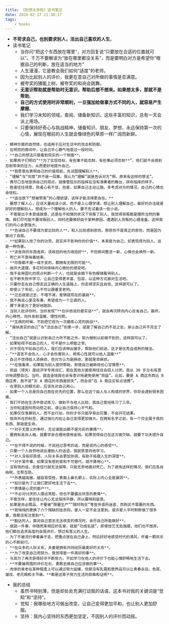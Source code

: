 ```yaml
---
title: 《别想太多啦》读书笔记
date: 2024-02-17 21:38:17
tags:
    - books
---
```

- **不苛求自己，也别要求别人，活出自己喜欢的人生**。
- 读书笔记
	- 当你问“把这个东西放在哪里”，对方回复说“只要放在合适的位置就可以”。千万不要解读为“放在哪里都没关系”，而是要明白对方是希望你“根据自己的判断，放在适当的地方”
	- 人生漫漫，它是教会我们如何“适度”的老师。
	- 因为比起别人的评价，我更在意自己对所做的事情是否满意。
	- 被夸奖的猪能上树，被夸奖的和尚会跳舞。
	- **无意识帮助就是帮助时无意识，帮助后想不想来。如果想太多，那就不是帮助**。
	- **自己的方式使用时非常顺利，一旦强加给做事方式不同的人，就容易产生摩擦**。
	- 我们学习未知的领域，查阅、储备新知识。这些丰富的知识，总有一天会派上用场。
	- 只要保持好奇心与挑战精神，储备知识、朋友、梦想，永远保持第一次的心情，展现在眼前的人生就会像绿色的草原一样广阔而新鲜。
<!--more-->
	- 精神方面的自然体，也适用于应对生活中的攻击和防御。
	- 在明亮的房间中，让自己平心静气地度过一段时间。
	- **自己的想法只是看到现实的一个侧面**。
	- 如果孩子们明白“**为了实现目标，有些事不能忍耐，有些事必须忍耐**”，他们就不会感到忍耐带来的压力，从而更好地提升自己。
	- **我愿意在表明自己的价值观前，先试图理解别人**。
	- “理解”与“同意”并不是一回事。我认为“理解”就是告诉对方“啊，原来有这样的想法”。
	- 费尽口舌地宣扬自己的观点，就像管弦乐的指挥在没有演奏者的舞台，拼命指挥的样子。
	- 胜者往往得意，败者心有不甘。但是，如果自己主动让路，多考虑对方的情况，自己的心情也会轻松。
	- **适当放下“想被赞美”的心理欲望，这样才能活得更自在。**
	- 要想了解人心，应该大量阅读小说，而不是上心理学课。想让别人理解自己，最好的办法就是好好的理解别人。想成为一个理解他人的人，要不先试着读一些小说。
	- 不管是出于本意或故意，还是在不知情的状况下背叛了别人，我觉得背叛都是理所当然的事情。我们尽可能不要背叛别人，同时还要做好由于某种原因，遭遇别人背叛的心理准备，这样我们的内心会更强大。
	- **告诫自己不要成为爱比较的人**。和人比较感到悲伤，那悲伤不是真正的悲伤，而是因为推动了自我。
	- **如果别人抢了你的功劳，其实并不影响你的价值**。本来是为自己，却表现得为别人，这是一种伪善。
	- **该舍弃的东西舍弃，该收拾的地方收拾好**，不但房间整洁一新，心情也会焕然一新。
	- 死亡并不意味着结束。
	- **你我都不是一成不变的，都拥有无限的可能**。
	- 抛开大道理，多花时间体味内心微妙的感受吧。
	- 我不会用固化的观点判断一个人，也就是会摘下有色眼镜看待别人。
	- 在不断失败中学习，让自己变得更丰富、包容，以这种方式面对生活吧。
	- 只要你走在自己想走且正确的人生道路上，你走得坚实且自信，这样就可以了。
	- 即使上了年纪，心不可以跟着变老哟。
	- **过去就是过去，不增不减，是铸就现在的基础**。
	- 我不再说心里没有事，希望成为一个正直的人。
	- 蹲下来是为了更好地跳跃。
	- 当别人批评你时，当你发现“**也许他说的是实话**”，就会再次转向内心反省自己。最终，内心释然，向外发射温暖、理性的箭。
	- **生病的时候，不妨把它视为一次磨炼心灵的挑战**。
	- “接纳真实的自己”与“活出自己”的第一步，就是了解自己的不足之处，承认自己并不完全了解。
	- “活出自己”就是认识到自己力所不能之外，努力做到以前做不到的，这样就可以了。
	- 如果轻视不如自己的人，可不是什么明智之举。
	- 对于现在不如自己的人，我们应该伸出援手，帮助他们前进。这才是优秀且成熟的做法。
	- “**语言不会伤人，心才会伤害别人，修炼心性就可以给人温暖**”
	- 自己不觉得给人添麻烦，但对方认为是麻烦，那就是添麻烦。
	- **在我看来，如果能为别人提供帮助，即使自己被麻烦也心甘情愿**。
	- 损益（得失）是经济学专用词汇，若在其他方面使用往往会招人讨厌。我从 30 岁左右有意识地调整自己。当时，就连金钱我也会有意识地避免使用“损益”。比如，要是 A 商店东西比 B 商店贵，我不说“买 A 商店的东西是损失”，而会说“在 A 商店买有点浪费”。
	- 在意别人的眼光前，应该先对自己用心。
	- 如果一个人总是将自己放在优先的位置，那么在这个由人与人构成的世界，你将会遇到很多困难。
	- 我们不妨在生活中尝试练习，做到不与他人比较。我自己曾经练习了三年。
	- 当你知道因何而动怒之前，请让自己保持心平气和。
	- 如果仅仅羡慕别人，而不去行动，你的才华只能孕育出花蕾，不会开花结果。
	- 放弃外在的标签，通过强化内在让自己变得更加强大。在拥有名字之前，有一个完全属于我的东西，那就是生命。
	- **对于无意义的争吵，无论谁胜出都不是光彩的事情**。
	- 要拥有高尚人格，就要学会合理地使用金钱。如果觉得自己在这方面欠缺，就要下功夫提升自己。
	- **在不得不说的时候，不说经过思考的话，而是说内心的感受**。
	- 只要一个人自然地说出激励人的话语，我就愿意向他学习。
	- **对人没有好恶感，人际关系会更加协调，有助于拓展人生的深度**。
	- **对于某件事，如果没有感到爱和不可替代，就不算用心**。
	- 没有钱的话，衣食住行就无法保障，只能无奈地面对死亡。为了避免这样的情况，我们应各自纳税，互帮互助。
	- **外表越高傲，越容易受挫，表面上鼻孔朝上，实际上内心全是漏洞**。
	- **知识是为了让我们更好地生活下去**。
	- **表情是心灵的窗户**。
	- **不必对讨厌的人摆出笑脸，但也不要露出厌恶的表情**。
	- 不管怎样，爱往往让内心无法保持平静，所以要特别留意。
	- 如果是非必需品，不要被“限量生产”“限时购买”等宣传语所迷惑，而购买不需要的东西。
	- **我悄悄的更换了六个残缺的挂衣钩，爱人一定不会注意到。或许爱人平时默默做了很多事，我都没有注意到**。
	- **豁达的人，面对自己意志无法改变的情况时，会尽自己所能做好**。
	- 成就一件事，伴随而来相应的名誉，就是“功成名就”。即使技艺无处施展，他们也不放弃。他们都在追求高度的自我评价，想过有意义的人生。
	- 为了不被流行牵着鼻子走，把重点放在自己身上，然后好好地感受时代的清风，怀着一颗欢乐的心不断前行。
	- **在众多的人际关系，夫妻是拥有共同经历最美好的关系**。
	- **为了改变自己而努力，我觉得是一件美好的事**。
	- 与其为了再次获得好评不断努力，不如学习在他人的评价下也能心情舒畅地生活下去。
	- **不要被周围的评价左右，勇敢去做自己应该做的事**。
	- 肉体的衰老在某种程度上可以通过努力延缓，但是没有乳霜和营养品可以让青春永驻。色斑、皱纹、老花眼和关节痛，**都是这辈子努力生活的勋章和证明**。
- 我的总结
	- 虽然书特别薄，但是却处处充满打动我的话语。这本书对我的关键词是“觉知”和“坚持”。
	- 觉知：我哪些地方可做出改变，让自己变得更加平和，也让别人更加舒服。
	- 坚持：我内心坚持的东西更加坚定，不因别人的评价而动摇。

